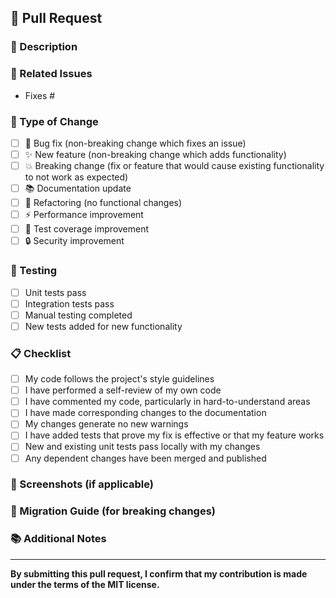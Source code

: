 ## 🚀 Pull Request

### 📝 Description
<!-- Provide a brief description of the changes in this PR -->

### 🔗 Related Issues
<!-- Link to related issues using "Fixes #123" or "Closes #123" -->
- Fixes #

### 🧪 Type of Change
<!-- Mark the relevant option with an "x" -->
- [ ] 🐛 Bug fix (non-breaking change which fixes an issue)
- [ ] ✨ New feature (non-breaking change which adds functionality)
- [ ] 💥 Breaking change (fix or feature that would cause existing functionality to not work as expected)
- [ ] 📚 Documentation update
- [ ] 🔧 Refactoring (no functional changes)
- [ ] ⚡ Performance improvement
- [ ] 🧪 Test coverage improvement
- [ ] 🔒 Security improvement

### 🧪 Testing
<!-- Describe the tests you ran to verify your changes -->
- [ ] Unit tests pass
- [ ] Integration tests pass
- [ ] Manual testing completed
- [ ] New tests added for new functionality

### 📋 Checklist
<!-- Mark completed items with an "x" -->
- [ ] My code follows the project's style guidelines
- [ ] I have performed a self-review of my own code
- [ ] I have commented my code, particularly in hard-to-understand areas
- [ ] I have made corresponding changes to the documentation
- [ ] My changes generate no new warnings
- [ ] I have added tests that prove my fix is effective or that my feature works
- [ ] New and existing unit tests pass locally with my changes
- [ ] Any dependent changes have been merged and published

### 📸 Screenshots (if applicable)
<!-- Add screenshots to help explain your changes -->

### 🔄 Migration Guide (for breaking changes)
<!-- If this is a breaking change, provide migration instructions -->

### 📚 Additional Notes
<!-- Add any other context about the pull request here -->

---

**By submitting this pull request, I confirm that my contribution is made under the terms of the MIT license.**
